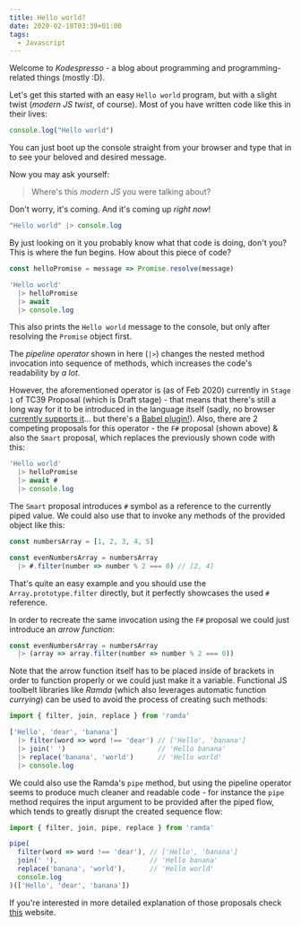 ```yaml
---
title: Hello world?
date: 2020-02-18T03:39+01:00
tags:
  - Javascript
---
```


Welcome to _Kodespresso_ - a blog about programming and programming-related things (mostly :D).

Let's get this started with an easy `Hello world` program, but with a slight twist (_modern JS twist_, of course). Most of you have written code like this in their lives:

```js
console.log("Hello world")
```

You can just boot up the console straight from your browser and type that in to see your beloved and desired message.

Now you may ask yourself:

<blockquote>Where's this <em>modern JS</em> you were talking about?</blockquote>

Don't worry, it's coming. And it's coming up _right now_!

```js
"Hello world" |> console.log
```

By just looking on it you probably know what that code is doing, don't you? This is where the fun begins. How about this piece of code?

```js
const helloPromise = message => Promise.resolve(message)

'Hello world'
  |> helloPromise
  |> await
  |> console.log
```

This also prints the `Hello world` message to the console, but only after resolving the `Promise` object first.

The _pipeline operator_ shown in here (`|>`) changes the nested method invocation into sequence of methods, which increases the code's readability by _a lot_.

However, the aforementioned operator is (as of Feb 2020) currently in `Stage 1` of TC39 Proposal (which is Draft stage) - that means that there's still a long way for it to be introduced in the language itself (sadly, no browser <a href="https://caniuse.com/#search=pipeline%20operator" target="_blank">currently supports it</a>... but there's a <a href="https://babeljs.io/docs/en/babel-plugin-proposal-pipeline-operator" target="_blank">Babel plugin!</a>). Also, there are 2 competing proposals for this operator - the `F#` proposal (shown above) & also the `Smart` proposal, which replaces the previously shown code with this:

```js
'Hello world'
  |> helloPromise
  |> await #
  |> console.log
```

The `Smart` proposal introduces `#` symbol as a reference to the currently piped value. We could also use that to invoke any methods of the provided object like this:

```js
const numbersArray = [1, 2, 3, 4, 5]

const evenNumbersArray = numbersArray
  |> #.filter(number => number % 2 === 0) // [2, 4]
```

That's quite an easy example and you should use the `Array.prototype.filter` directly, but it perfectly showcases the used `#` reference.

In order to recreate the same invocation using the `F#` proposal we could just introduce an _arrow function_:

```js
const evenNumbersArray = numbersArray
  |> (array => array.filter(number => number % 2 === 0))
```

Note that the arrow function itself has to be placed inside of brackets in order to function properly or we could just make it a variable. Functional JS toolbelt libraries like _Ramda_ (which also leverages automatic function _currying_) can be used to avoid the process of creating such methods:

```js
import { filter, join, replace } from 'ramda'

['Hello', 'dear', 'banana']
  |> filter(word => word !== 'dear') // ['Hello', 'banana']
  |> join(' ')                       // 'Hello banana'
  |> replace('banana', 'world')      // 'Hello world'
  |> console.log
```

We could also use the Ramda's `pipe` method, but using the pipeline operator seems to produce much cleaner and readable code - for instance the `pipe` method requires the input argument to be provided after the piped flow, which tends to greatly disrupt the created sequence flow:

```js
import { filter, join, pipe, replace } from 'ramda'

pipe(
  filter(word => word !== 'dear'), // ['Hello', 'banana']
  join(' '),                       // 'Hello banana'
  replace('banana', 'world'),      // 'Hello world'
  console.log
)(['Hello', 'dear', 'banana'])
```

If you're interested in more detailed explanation of those proposals check <a href="https://github.com/tc39/proposal-pipeline-operator" target="_blank">this</a> website.
